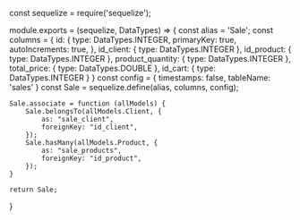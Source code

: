 const sequelize = require('sequelize');

module.exports = (sequelize, DataTypes) => {
    const alias = 'Sale';
    const columns = {
        id: {
            type: DataTypes.INTEGER,
            primaryKey: true,
            autoIncrements: true,
        },
        id_client: {
            type: DataTypes.INTEGER
        },
        id_product: {
            type: DataTypes.INTEGER
        },
        product_quantity: {
            type: DataTypes.INTEGER
        },
        total_price: {
            type: DataTypes.DOUBLE
        },
        id_cart: {
            type: DataTypes.INTEGER
        }
    }
    const config = {
        timestamps: false,
        tableName: 'sales'
    }
    const Sale = sequelize.define(alias, columns, config);

    Sale.associate = function (allModels) {
        Sale.belongsTo(allModels.Client, {
            as: "sale_client",
            foreignKey: "id_client",
        });
        Sale.hasMany(allModels.Product, {
            as: "sale_products",
            foreignKey: "id_product",
        });
    }
    
    return Sale;
}